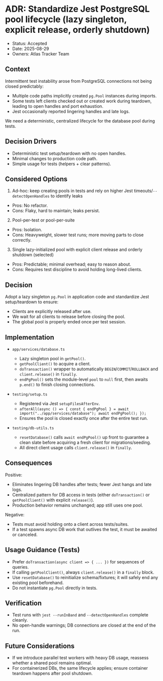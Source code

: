 # ADR: Standardize Jest PostgreSQL pool lifecycle (lazy singleton, explicit release, orderly shutdown)

- Status: Accepted
- Date: 2025-08-29
- Owners: Atlas Tracker Team

## Context

Intermittent test instability arose from PostgreSQL connections not being closed predictably:

- Multiple code paths implicitly created `pg.Pool` instances during imports.
- Some tests left clients checked out or created work during teardown, leading to open handles and port exhaustion.
- Jest occasionally reported lingering handles and late logs.

We need a deterministic, centralized lifecycle for the database pool during tests.

## Decision Drivers

- Deterministic test setup/teardown with no open handles.
- Minimal changes to production code path.
- Simple usage for tests (helpers + clear patterns).

## Considered Options

1. Ad-hoc: keep creating pools in tests and rely on higher Jest timeouts/`--detectOpenHandles` to identify leaks

- Pros: No refactor.
- Cons: Flaky, hard to maintain; leaks persist.

2. Pool-per-test or pool-per-suite

- Pros: Isolation.
- Cons: Heavyweight, slower test runs; more moving parts to close correctly.

3. Single lazy-initialized pool with explicit client release and orderly shutdown (selected)

- Pros: Predictable; minimal overhead; easy to reason about.
- Cons: Requires test discipline to avoid holding long-lived clients.

## Decision

Adopt a lazy singleton `pg.Pool` in application code and standardize Jest setup/teardown to ensure:

- Clients are explicitly released after use.
- We wait for all clients to release before closing the pool.
- The global pool is properly ended once per test session.

## Implementation

- `app/services/database.ts`

  - Lazy singleton pool in `getPool()`.
  - `getPoolClient()` to acquire a client.
  - `doTransaction()` wrapper to automatically `BEGIN`/`COMMIT`/`ROLLBACK` and `client.release()` in `finally`.
  - `endPgPool()` sets the module-level `pool` to `null` first, then awaits `p.end()` to finish closing connections.

- `testing/setup.ts`

  - Registered via Jest `setupFilesAfterEnv`.
  - `afterAll(async () => { const { endPgPool } = await import("../app/services/database"); await endPgPool(); });`
  - Ensures the pool is closed exactly once after the entire test run.

- `testing/db-utils.ts`
  - `resetDatabase()` calls `await endPgPool()` up front to guarantee a clean slate before acquiring a fresh client for migrations/seeding.
  - All direct client usage calls `client.release()` in `finally`.

## Consequences

Positive:

- Eliminates lingering DB handles after tests; fewer Jest hangs and late logs.
- Centralized pattern for DB access in tests (either `doTransaction()` or `getPoolClient()` with explicit `release()`).
- Production behavior remains unchanged; app still uses one pool.

Negative:

- Tests must avoid holding onto a client across tests/suites.
- If a test spawns async DB work that outlives the test, it must be awaited or canceled.

## Usage Guidance (Tests)

- Prefer `doTransaction(async client => { ... })` for sequences of queries.
- If calling `getPoolClient()`, always `client.release()` in a `finally` block.
- Use `resetDatabase()` to reinitialize schema/fixtures; it will safely end any existing pool beforehand.
- Do not instantiate `pg.Pool` directly in tests.

## Verification

- Test runs with `jest --runInBand` and `--detectOpenHandles` complete cleanly.
- No open-handle warnings; DB connections are closed at the end of the run.

## Future Considerations

- If we introduce parallel test workers with heavy DB usage, reassess whether a shared pool remains optimal.
- For containerized DBs, the same lifecycle applies; ensure container teardown happens after pool shutdown.
